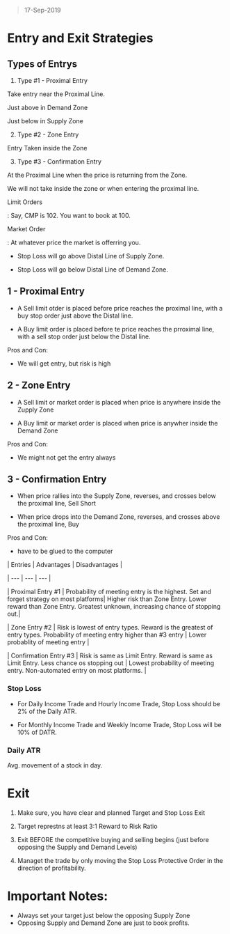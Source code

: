 > 17-Sep-2019
# Entry and Exit Strategies

## Types of Entrys

1. Type #1 - Proximal Entry

Take entry near the Proximal Line.

Just above in Demand Zone

Just below in Supply Zone

  

2. Type #2 - Zone Entry

Entry Taken inside the Zone

  

3. Type #3 - Confirmation Entry

At the Proximal Line when the price is returning from the Zone.

We will not take inside the zone or when entering the proximal line.

  
  

Limit Orders

: Say, CMP is 102. You want to book at 100.

  

Market Order

: At whatever price the market is offerring you.

  

- Stop Loss will go above Distal Line of Supply Zone.

  

- Stop Loss will go below Distal Line of Demand Zone.

  

## 1 - Proximal Entry

- A Sell limit otder is placed before price reaches the proximal line, with a buy stop order just above the Distal line.

  

- A Buy limit order is placed before te price reaches the prroximal line, with a sell stop order just below the Distal line.

  

Pros and Con:

- We will get entry, but risk is high

  

## 2 - Zone Entry

- A Sell limit or market order is placed when price is anywhere inside the Zupply Zone

  

- A Buy limit or market order is placed when price is anywher inside the Demand Zone

  

Pros and Con:

- We might not get the entry always

  

## 3 - Confirmation Entry

- When price rallies into the Supply Zone, reverses, and crosses below the proximal line, Sell Short

  

- When price drops into the Demand Zone, reverses, and crosses above the proximal line, Buy

  

Pros and Con:

- have to be glued to the computer

  
  

| Entries | Advantages | Disadvantages |

| --- | --- | --- |

| Proximal Entry #1 | Probability of meeting entry is the highest. Set and forget strategy on most platforms| Higher risk than Zone Entry. Lower reward than Zone Entry. Greatest unknown, increasing chance of stopping out.|

| Zone Entry #2 | Risk is lowest of entry types. Reward is the greatest of entry types. Probability of meeting entry higher than #3 entry | Lower probablity of meeting entry |

| Confirmation Entry #3 | Risk is same as Limit Entry. Reward is same as Limit Entry. Less chance os stopping out | Lowest probability of meeting entry. Non-automated entry on most platforms. |

  

### Stop Loss

- For Daily Income Trade and Hourly Income Trade, Stop Loss should be 2% of the Daily ATR.

- For Monthly Income Trade and Weekly Income Trade, Stop Loss will be 10% of DATR.

  

### Daily ATR

Avg. movement of a stock in day.

  

# Exit

1. Make sure, you have clear and planned Target and Stop Loss Exit

2. Target represtns at least 3:1 Reward to Risk Ratio

3. Exit BEFORE the competitive buying and selling begins (just before opposing the Supply and Demand Levels)

4. Managet the trade by only moving the Stop Loss Protective Order in the direction of profitability.

  

# Important Notes:
- Always set your target just below the opposing Supply Zone
- Opposing Supply and Demand Zone are just to book profits.
<!--stackedit_data:
eyJoaXN0b3J5IjpbMTY5MDQ0NzM0NF19
-->